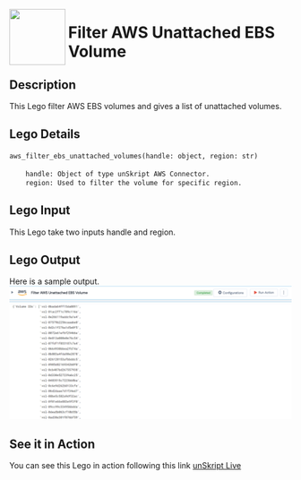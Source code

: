 [<img align="left" src="https://unskript.com/assets/favicon.png" width="100" height="100" style="padding-right: 5px">](https://unskript.com/assets/favicon.png) 
<h1>Filter AWS Unattached EBS Volume </h1>

## Description
This Lego filter AWS EBS volumes and gives a list of unattached volumes.


## Lego Details

    aws_filter_ebs_unattached_volumes(handle: object, region: str)

        handle: Object of type unSkript AWS Connector.
        region: Used to filter the volume for specific region.

## Lego Input
This Lego take two inputs handle and region.

## Lego Output
Here is a sample output.
<img src="./1.png">

## See it in Action

You can see this Lego in action following this link [unSkript Live](https://unskript.com)